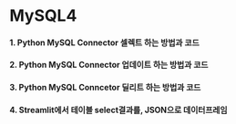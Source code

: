 # MySQL4
#### 1. Python MySQL Connector 셀렉트 하는 방법과 코드


#### 2. Python MySQL Connector 업데이트 하는 방법과 코드


#### 3. Python MySQL Conncetor 딜리트 하는 방법과 코드



#### 4. Streamlit에서 테이블 select결과를, JSON으로 데이터프레임 
